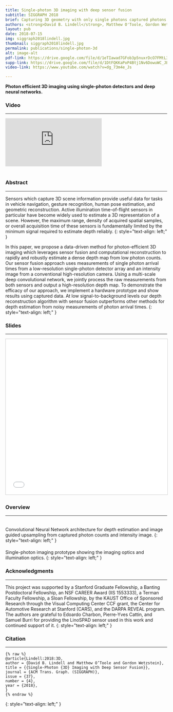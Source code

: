 ```yaml
---
title: Single-photon 3D imaging with deep sensor fusion 
subtitle: SIGGRAPH 2018  
brief: Capturing 3D geometry with only single photons captured photons per scan position using deep neural networks.
authors: <strong>David B. Lindell</strong>, Matthew O'Toole, Gordon Wetzstein 
layout: pub 
date: 2018-07-15
img: siggraph2018lindell.jpg 
thumbnail: siggraph2018lindell.jpg
permalink: publications/single-photon-3d
alt: image-alt
pdf-link: https://drive.google.com/file/d/1eTIawad7GFob3p5nuxrDcO7FMtL3AzSt/view
supp-link: https://drive.google.com/file/d/1DtFQKKaPoP4Btj1Nv6DowuWC_JBBa-cT/view
video-link: https://www.youtube.com/watch?v=dg_73m4e_Js

---
```


**Photon efficient 3D imaging using single-photon detectors and deep neural networks.**

### Video
- - -
<div class="embed-responsive embed-responsive-16by9">
<iframe class="embed-responsive-item" src="https://www.youtube.com/embed/dg_73m4e_Js" frameborder="0" allow="accelerometer; autoplay; encrypted-media; gyroscope; picture-in-picture" allowfullscreen></iframe>
</div>
<br>

### Abstract
- - -
Sensors which capture 3D scene information provide useful data for tasks in vehicle navigation, gesture recognition, human pose estimation, and geometric reconstruction. Active illumination time-of-flight sensors in particular have become widely used to estimate a 3D representation of a scene. However, the maximum range, density of acquired spatial samples, or overall acquisition time of these sensors is fundamentally limited by the minimum signal required to estimate depth reliably.
{: style="text-align: left;" }

In this paper, we propose a data-driven method for photon-efficient 3D imaging which leverages sensor fusion and computational reconstruction to rapidly and robustly estimate a dense depth map from low photon counts. Our sensor fusion approach uses measurements of single photon arrival times from a low-resolution single-photon detector array and an intensity image from a conventional high-resolution camera. Using a multi-scale deep convolutional network, we jointly process the raw measurements from both sensors and output a high-resolution depth map. To demonstrate the efficacy of our approach, we implement a hardware prototype and show results using captured data. At low signal-to-background levels our depth reconstruction algorithm with sensor fusion outperforms other methods for depth estimation from noisy measurements of photon arrival times.
{: style="text-align: left;" }

### Slides
- - -
<iframe src="//www.slideshare.net/slideshow/embed_code/key/5nsXEnwWwAnawG" width="595" height="485" frameborder="0" marginwidth="0" marginheight="0" scrolling="no" style="border:1px solid #CCC; border-width:1px; margin-bottom:5px; max-width: 100%;" class="lazy_load" allowfullscreen> </iframe> 


### Overview
- - -
<div class="row">
<div class="col-md-10 mx-auto">
<img src="/assets/img/publication/siggraph2018lindell/cnn_illustration.png" style="padding: 10px;" class="img-fluid" alt="">
</div>
</div>
Convolutional Neural Network architecture for depth estimation and image guided upsampling from captured photon counts and intensity image.
{: style="text-align: left;" }

<div class="row">
<div class="col-md-8 mx-auto">
<img src="/assets/img/publication/siggraph2018lindell/hardware_ps.jpg" style="padding: 10px;" class="img-fluid" alt="">
</div>
</div>
Single-photon imaging prototype showing the imaging optics and illumination optics.
{: style="text-align: left;" }

### Acknowledgments
- - -
This project was supported by a Stanford Graduate Fellowship, a Banting Postdoctoral Fellowship, an NSF CAREER Award (IIS 1553333), a Terman Faculty Fellowship, a Sloan Fellowship, by the KAUST Office of Sponsored Research through the Visual Computing Center CCF grant, the Center for Automotive Research at Stanford (CARS), and the DARPA REVEAL program. The authors are grateful to Edoardo Charbon, Pierre-Yves Cattin, and Samuel Burri for providing the LinoSPAD sensor used in this work and continued support of it.
{: style="text-align: left;" }

### Citation
- - -
```
{% raw %}
@article{Lindell:2018:3D,
author = {David B. Lindell and Matthew O’Toole and Gordon Wetzstein},
title = {{Single-Photon {3D} Imaging with Deep Sensor Fusion}},
journal = {ACM Trans. Graph. (SIGGRAPH)},
issue = {37},
number = {4},
year = {2018},
}
{% endraw %}
```
{: style="text-align: left;" }


